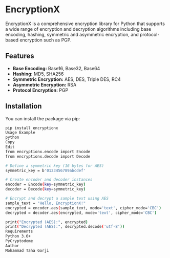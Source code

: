 # EncryptionX

EncryptionX is a comprehensive encryption library for Python that supports a wide range of encryption and decryption algorithms including base encoding, hashing, symmetric and asymmetric encryption, and protocol-based encryption such as PGP.

## Features

- **Base Encoding:** Base16, Base32, Base64
- **Hashing:** MD5, SHA256
- **Symmetric Encryption:** AES, DES, Triple DES, RC4
- **Asymmetric Encryption:** RSA
- **Protocol Encryption:** PGP

## Installation

You can install the package via pip:

```bash
pip install encryptionx
Usage Example
python
Copy
Edit
from encryptionx.encode import Encode
from encryptionx.decode import Decode

# Define a symmetric key (16 bytes for AES)
symmetric_key = b'0123456789abcdef'

# Create encoder and decoder instances
encoder = Encode(key=symmetric_key)
decoder = Decode(key=symmetric_key)

# Encrypt and decrypt a sample text using AES
sample_text = "Hello, EncryptionX!"
encrypted = encoder.aes(sample_text, mode='text', cipher_mode='CBC')
decrypted = decoder.aes(encrypted, mode='text', cipher_mode='CBC')

print("Encrypted (AES):", encrypted)
print("Decrypted (AES):", decrypted.decode('utf-8'))
Requirements
Python 3.6+
PyCryptodome
Author
Mohammad Taha Gorji